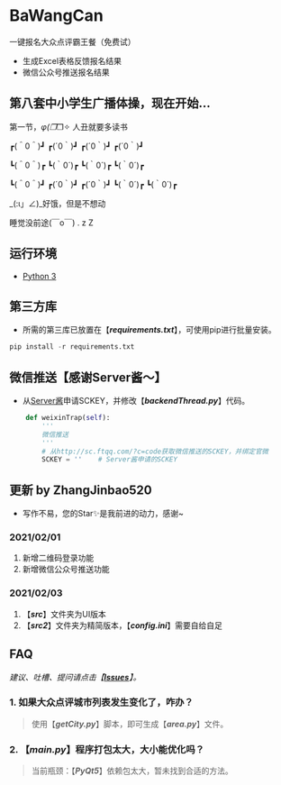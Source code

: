

# BaWangCan
一键报名大众点评霸王餐（免费试）

 - 生成Excel表格反馈报名结果
 - 微信公众号推送报名结果

## 第八套中小学生广播体操，现在开始...
第一节，_φ(❐_❐✧ 人丑就要多读书

┏(＾0＾)┛   ┏(´0｀)┛   ┏(´0｀)┛   ┏(´0｀)┛

┗(＾0＾)┏   ┗(｀0´)┏   ┗(｀0´)┏   ┗(｀0´)┏

┗(＾0＾)┛   ┏(´0｀)┛   ┏(´0｀)┛   ┗(｀0´)┏   ┗(｀0´)┏

_(:ι」∠)_好饿，但是不想动

睡觉没前途(￣o￣) . z Z　

## 运行环境

 - [Python 3](https://www.python.org/)

## 第三方库

 - 所需的第三库已放置在【***requirements.txt***】，可使用pip进行批量安装。
```python
pip install -r requirements.txt
```

## 微信推送【感谢Server酱～】

 - 从[Server酱](http://sc.ftqq.com/?c=code)申请SCKEY，并修改【***backendThread.py***】代码。

```python
    def weixinTrap(self):
        '''
        微信推送
        '''
        # 从http://sc.ftqq.com/?c=code获取微信推送的SCKEY，并绑定官微
        SCKEY = ''    # Server酱申请的SCKEY
```

## 更新 by ZhangJinbao520

 - 写作不易，您的Star✨是我前进的动力，感谢~

### 2021/02/01

 1. 新增二维码登录功能
 2. 新增微信公众号推送功能
 
 ### 2021/02/03
 
 1. 【***src***】文件夹为UI版本
 2. 【***src2***】文件夹为精简版本，【***config.ini***】需要自给自足

## FAQ 

*建议、吐槽、提问请点击【**[Issues](https://github.com/zhangjinbao520/BaWangCan/issues)**】。*

### 1. 如果大众点评城市列表发生变化了，咋办？

> 	使用【***getCity.py***】脚本，即可生成【***area.py***】文件。

### 2. 【***main.py***】程序打包太大，大小能优化吗？
> 当前瓶颈：【***PyQt5***】依赖包太大，暂未找到合适的方法。

